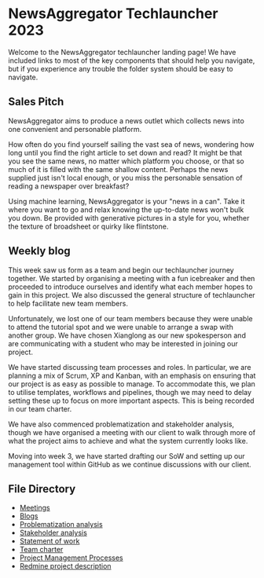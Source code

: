 # NewsAggregator Techlauncher 2023

Welcome to the NewsAggregator techlauncher landing page! We have included links to most of the key components that should help you navigate, but if you experience any trouble the folder system should be easy to navigate.

## Sales Pitch

NewsAggregator aims to produce a news outlet which collects news into one convenient and personable platform.

How often do you find yourself sailing the vast sea of news, wondering how long until you find the right article to set down and read? It might be that you see the same news, no matter which platform you choose, or that so much of it is filled with the same shallow content. Perhaps the news supplied just isn't local enough, or you miss the personable sensation of reading a newspaper over breakfast? 

Using machine learning, NewsAggregator is your "news in a can". Take it where you want to go and relax knowing the up-to-date news won't bulk you down. Be provided with generative pictures in a style for you, whether the texture of broadsheet or quirky like flintstone. 

## Weekly blog
This week saw us form as a team and begin our techlauncher journey together. We started by organising a meeting with a fun icebreaker and then proceeded to introduce ourselves and identify what each member hopes to gain in this project. We also discussed the general structure of techlauncher to help facilitate new team members. 

Unfortunately, we lost one of our team members because they were unable to attend the tutorial spot and we were unable to arrange a swap with another group. We have chosen Xianglong as our new spokesperson and are communicating with a student who may be interested in joining our project. 

We have started discussing team processes and roles. In particular, we are planning a mix of Scrum, XP and Kanban, with an emphasis on ensuring that our project is as easy as possible to manage. To accommodate this, we plan to utilise templates, workflows and pipelines, though we may need to delay setting these up to focus on more important aspects. This is being recorded in our team charter. 

We have also commenced problematization and stakeholder analysis, though we have organised a meeting with our client to walk through more of what the project aims to achieve and what the system currently looks like. 

Moving into week 3, we have started drafting our SoW and setting up our management tool within GitHub as we continue discussions with our client. 

## File Directory
- [Meetings](Documentation/Meetings/README.md)
- [Blogs](Documentation/Blogs/README.md)
- [Problematization analysis](Documentation/Project/Problematization/README.md)
- [Stakeholder analysis](Documentation/Project/stakeholderAnalysis.md)
- [Statement of work](https://docs.google.com/document/d/16LNCY0NLzgqxnEo-Erzb1iC24lyIDh1u2_4_K2lC5pg/edit?usp=sharing)
- [Team charter](https://docs.google.com/document/d/1fU_ir5okwzwI3wmi0slx1HT2Y_UqshUJ-BcbwRBbxNQ/edit?usp=sharing)
- [Project Management Processes](Documentation/Management/managementTool.md)
- [Redmine project description](Documentation/Project/redmineDescription.md)
